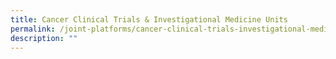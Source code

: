 ```yaml
---
title: Cancer Clinical Trials & Investigational Medicine Units
permalink: /joint-platforms/cancer-clinical-trials-investigational-medicine-units/
description: ""
---
```

